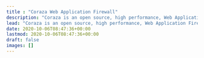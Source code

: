 ```yaml
---
title : "Coraza Web Application Firewall"
description: "Coraza is an open source, high performance, Web Application Firewall ready to protect your beloved applications."
lead: "Coraza is an open source, high performance, Web Application Firewall ready to protect your beloved applications."
date: 2020-10-06T08:47:36+00:00
lastmod: 2020-10-06T08:47:36+00:00
draft: false
images: []
---
```

